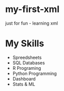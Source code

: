 # my-first-xml
just for fun - learning xml

# My Skills
- Spreedsheets
- SQL Databases
- R Programing
- Python Programming
- Dashboard
- Stats & ML
